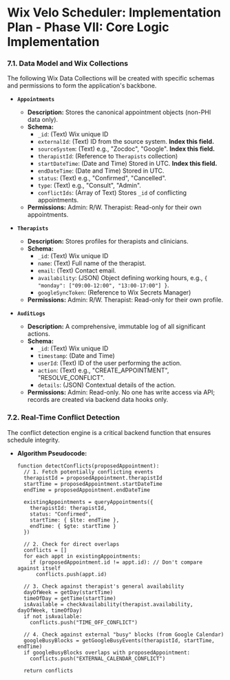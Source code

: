 # Wix Velo Scheduler: Implementation Plan - Phase VII: Core Logic Implementation

### 7.1. Data Model and Wix Collections

The following Wix Data Collections will be created with specific schemas and permissions to form the application's backbone.

-   **`Appointments`**
    -   **Description:** Stores the canonical appointment objects (non-PHI data only).
    -   **Schema:**
        -   `_id`: (Text) Wix unique ID
        -   `externalId`: (Text) ID from the source system. **Index this field.**
        -   `sourceSystem`: (Text) e.g., "Zocdoc", "Google". **Index this field.**
        -   `therapistId`: (Reference to `Therapists` collection)
        -   `startDateTime`: (Date and Time) Stored in UTC. **Index this field.**
        -   `endDateTime`: (Date and Time) Stored in UTC.
        -   `status`: (Text) e.g., "Confirmed", "Cancelled".
        -   `type`: (Text) e.g., "Consult", "Admin".
        -   `conflictIds`: (Array of Text) Stores `_id` of conflicting appointments.
    -   **Permissions:** Admin: R/W. Therapist: Read-only for their own appointments.

-   **`Therapists`**
    -   **Description:** Stores profiles for therapists and clinicians.
    -   **Schema:**
        -   `_id`: (Text) Wix unique ID
        -   `name`: (Text) Full name of the therapist.
        -   `email`: (Text) Contact email.
        -   `availability`: (JSON) Object defining working hours, e.g., `{ "monday": ["09:00-12:00", "13:00-17:00"] }`.
        -   `googleSyncToken`: (Reference to Wix Secrets Manager)
    -   **Permissions:** Admin: R/W. Therapist: Read-only for their own profile.

-   **`AuditLogs`**
    -   **Description:** A comprehensive, immutable log of all significant actions.
    -   **Schema:**
        -   `_id`: (Text) Wix unique ID
        -   `timestamp`: (Date and Time)
        -   `userId`: (Text) ID of the user performing the action.
        -   `action`: (Text) e.g., "CREATE_APPOINTMENT", "RESOLVE_CONFLICT".
        -   `details`: (JSON) Contextual details of the action.
    -   **Permissions:** Admin: Read-only. No one has write access via API; records are created via backend data hooks only.

### 7.2. Real-Time Conflict Detection

The conflict detection engine is a critical backend function that ensures schedule integrity.

-   **Algorithm Pseudocode:**
    ```
    function detectConflicts(proposedAppointment):
      // 1. Fetch potentially conflicting events
      therapistId = proposedAppointment.therapistId
      startTime = proposedAppointment.startDateTime
      endTime = proposedAppointment.endDateTime

      existingAppointments = queryAppointments({
        therapistId: therapistId,
        status: "Confirmed",
        startTime: { $lte: endTime },
        endTime: { $gte: startTime }
      })

      // 2. Check for direct overlaps
      conflicts = []
      for each appt in existingAppointments:
        if (proposedAppointment.id != appt.id): // Don't compare against itself
          conflicts.push(appt.id)

      // 3. Check against therapist's general availability
      dayOfWeek = getDay(startTime)
      timeOfDay = getTime(startTime)
      isAvailable = checkAvailability(therapist.availability, dayOfWeek, timeOfDay)
      if not isAvailable:
        conflicts.push("TIME_OFF_CONFLICT")

      // 4. Check against external "busy" blocks (from Google Calendar)
      googleBusyBlocks = getGoogleBusyEvents(therapistId, startTime, endTime)
      if googleBusyBlocks overlaps with proposedAppointment:
        conflicts.push("EXTERNAL_CALENDAR_CONFLICT")

      return conflicts
    ```
